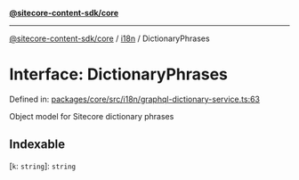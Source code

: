 [**@sitecore-content-sdk/core**](../../README.md)

***

[@sitecore-content-sdk/core](../../README.md) / [i18n](../README.md) / DictionaryPhrases

# Interface: DictionaryPhrases

Defined in: [packages/core/src/i18n/graphql-dictionary-service.ts:63](https://github.com/Sitecore/content-sdk/blob/51f6d86287f95a06b40045498aa7037d8b684c67/packages/core/src/i18n/graphql-dictionary-service.ts#L63)

Object model for Sitecore dictionary phrases

## Indexable

\[`k`: `string`\]: `string`
